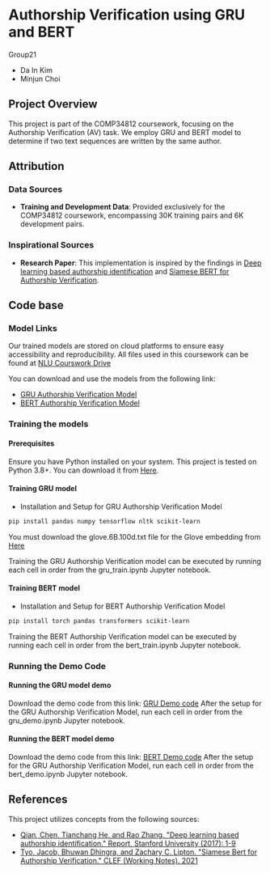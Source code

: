 # Authorship Verification using GRU and BERT

Group21
- Da In Kim
- Minjun Choi

## Project Overview
This project is part of the COMP34812 coursework, focusing on the Authorship Verification (AV) task. We employ GRU and BERT model to determine if two text sequences are written by the same author.

## Attribution
### Data Sources 
- **Training and Development Data**: Provided exclusively for the COMP34812 coursework, encompassing 30K training pairs and 6K development pairs.

### Inspirational Sources
- **Research Paper**: This implementation is inspired by the findings in [Deep learning based authorship identification](https://web.stanford.edu/class/archive/cs/cs224n/cs224n.1174/reports/2760185.pdf) and [Siamese BERT for Authorship Verification](http://ceur-ws.org/Vol-2936/paper-193.pdf).

## Code base

### Model Links
Our trained models are stored on cloud platforms to ensure easy accessibility and reproducibility. 
All files used in this coursework can be found at [NLU Courswork Drive](https://drive.google.com/drive/folders/1ftMmPac1U5CRPaPnI1JeFb1Tkt4_6Gs1?usp=drive_link)

You can download and use the models from the following link:
- [GRU Authorship Verification Model](https://drive.google.com/file/d/1zEJXRFZe2_wmbCekr_Vvbf-5jsZ5GOwB/view?usp=drive_link) 
- [BERT Authorship Verification Model](https://drive.google.com/file/d/1oRUNyWGEJNvp8yqb3xJxOA_5edK1Kyan/view?usp=drive_link) 

### Training the models
#### Prerequisites
Ensure you have Python installed on your system. This project is tested on Python 3.8+. You can download it from [Here](python.org).

#### Training GRU model
- Installation and Setup for GRU Authorship Verification Model
```bash
pip install pandas numpy tensorflow nltk scikit-learn
```
You must download the glove.6B.100d.txt file for the Glove embedding from [Here](https://www.kaggle.com/datasets/sawarn69/glove6b100dtxt )

Training the GRU Authorship Verification model can be executed by running each cell in order from the gru_train.ipynb Jupyter notebook.



#### Training BERT model
- Installation and Setup for BERT Authorship Verification Model
```bash
pip install torch pandas transformers scikit-learn
```
Training the BERT Authorship Verification model can be executed by running each cell in order from the bert_train.ipynb Jupyter notebook.

### Running the Demo Code
#### Running the GRU model demo
Download the demo code from this link: [GRU Demo code](https://colab.research.google.com/drive/1W384BfEM1-e8MzlgaZ9GYK2eiZSnFKpE?ouid=112259803509344167274&usp=drive_link) 
After the setup for the GRU Authorship Verification Model, run each cell in order from the gru_demo.ipynb Jupyter notebook.

#### Running the BERT model demo
Download the demo code from this link: [BERT Demo code](https://drive.google.com/file/d/19Cx_vW4PAxFav6Q_rudF5_ZK9rE4QleD/view?usp=drive_link)
After the setup for the GRU Authorship Verification Model, run each cell in order from the bert_demo.ipynb Jupyter notebook.



## References
This project utilizes concepts from the following sources:
- [Qian, Chen, Tianchang He, and Rao Zhang. "Deep learning based authorship identification." Report, Stanford University (2017): 1-9](https://web.stanford.edu/class/archive/cs/cs224n/cs224n.1174/reports/2760185.pdf)
- [Tyo, Jacob, Bhuwan Dhingra, and Zachary C. Lipton. "Siamese Bert for Authorship Verification." CLEF (Working Notes). 2021](https://ceur-ws.org/Vol-2936/paper-193.pdf)
